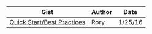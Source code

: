 | Gist | Author | Date |
|------|--------|------|
[Quick Start/Best Practices](https://github.com/otihub/datgists/blob/master/quickStartBestPractices.md) | Rory | 1/25/16
